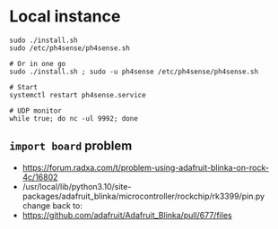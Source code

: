 # Local instance

```shell
sudo ./install.sh
sudo /etc/ph4sense/ph4sense.sh

# Or in one go
sudo ./install.sh ; sudo -u ph4sense /etc/ph4sense/ph4sense.sh

# Start
systemctl restart ph4sense.service

# UDP monitor
while true; do nc -ul 9992; done
```


## `import board` problem

- https://forum.radxa.com/t/problem-using-adafruit-blinka-on-rock-4c/16802
- /usr/local/lib/python3.10/site-packages/adafruit_blinka/microcontroller/rockchip/rk3399/pin.py change back to:
- https://github.com/adafruit/Adafruit_Blinka/pull/677/files

